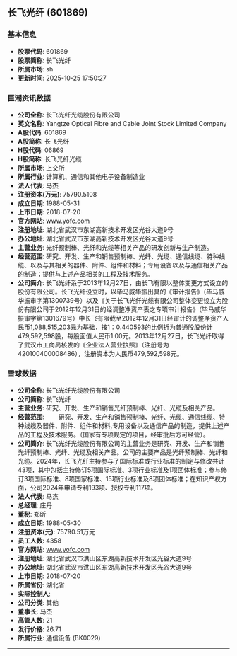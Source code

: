 ## 长飞光纤 (601869)

### 基本信息

- **股票代码**: 601869
- **股票简称**: 长飞光纤
- **所属市场**: sh
- **更新时间**: 2025-10-25 17:50:27

### 巨潮资讯数据

- **公司全称**: 长飞光纤光缆股份有限公司
- **英文名称**: Yangtze Optical Fibre and Cable Joint Stock Limited Company
- **A股代码**: 601869
- **A股简称**: 长飞光纤
- **H股代码**: 06869
- **H股简称**: 长飞光纤光缆
- **所属市场**: 上交所
- **所属行业**: 计算机、通信和其他电子设备制造业
- **法人代表**: 马杰
- **注册资本(万元)**: 75790.5108
- **成立日期**: 1988-05-31
- **上市日期**: 2018-07-20
- **官方网站**: www.yofc.com
- **注册地址**: 湖北省武汉市东湖高新技术开发区光谷大道9号
- **办公地址**: 湖北省武汉市东湖高新技术开发区光谷大道9号
- **主营业务**: 光纤预制棒、光纤和光缆等相关产品的研发创新与生产制造。
- **经营范围**: 研究、开发、生产和销售预制棒、光纤、光缆、通信线缆、特种线缆、以及与其相关的器件、附件、组件和材料；专用设备以及与通信相关产品的制造；提供与上述产品相关的工程及技术服务。
- **公司简介**: 长飞光纤系于2013年12月27日，由长飞有限以整体变更方式设立的股份有限公司。长飞光纤设立时，以毕马威华振出具的《审计报告》（毕马威华振审字第1300739号）以及《关于长飞光纤光缆有限公司整体变更设立为股份有限公司于2012年12月31日的经调整净资产表之专项审计报告》（毕马威华振审字第1301679号）中长飞有限截至2012年12月31日经审计的调整净资产人民币1,088,515,203元为基础，按1：0.440593的比例折为普通股股份计479,592,598股，每股面值人民币1.00元。2013年12月27日，长飞光纤取得了武汉市工商局核发的《企业法人营业执照》（注册号为420100400008486），注册资本为人民币479,592,598元。

### 雪球数据

- **公司全称**: 长飞光纤光缆股份有限公司
- **公司简称**: 长飞光纤
- **主营业务**: 研究、开发、生产和销售光纤预制棒、光纤、光缆及相关产品。
- **经营范围**: 　　研究、开发、生产和销售预制棒、光纤、光缆、通信线缆、特种线缆及器件、附件、组件和材料,专用设备以及通信产品的制造，提供上述产品的工程及技术服务。（国家有专项规定的项目，经审批后方可经营）。
- **公司简介**: 长飞光纤光缆股份有限公司的主营业务是研究、开发、生产和销售光纤预制棒、光纤、光缆及相关产品。公司的主要产品是光纤预制棒、光纤和光缆。2024年，长飞光纤主持参与了国际标准或行业标准的制定与修改共计43项，其中包括主持修订5项国际标准、3项行业标准及1项团体标准；参与修订3项国际标准、8项国家标准、15项行业标准及8项团体标准；在知识产权方面，公司2024年申请专利193项、授权专利117项。
- **法人代表**: 马杰
- **总经理**: 庄丹
- **董秘**: 郑昕
- **成立日期**: 1988-05-30
- **注册资本(元)**: 75790.51万元
- **员工人数**: 4358
- **官方网站**: www.yofc.com
- **注册地址**: 湖北省武汉市洪山区东湖高新技术开发区光谷大道9号
- **办公地址**: 湖北省武汉市洪山区东湖高新技术开发区光谷大道9号
- **上市日期**: 2018-07-20
- **所属省份**: 湖北省
- **实际控制人**: 
- **公司分类**: 其他
- **董事长**: 马杰
- **高管人数**: 21
- **发行价格**: 26.71
- **所属行业**: 通信设备 (BK0029)

---
